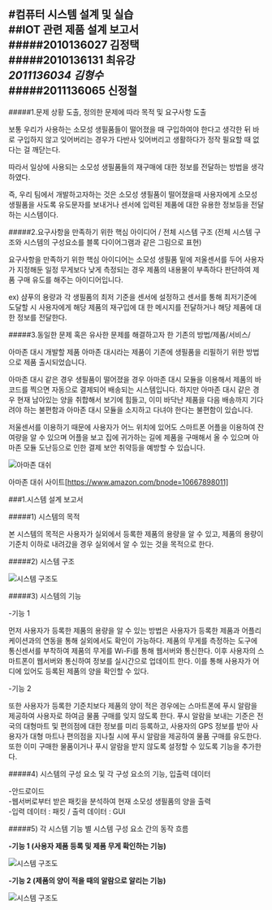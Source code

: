 #컴퓨터 시스템 설계 및 실습  
##IOT 관련 제품 설계 보고서  
#####2010136027	김정택  
#####2010136131	최유강  
*2011136034	김형수*  
#####2011136065	신정철  
----

#####1.문제 상황 도출, 정의한 문제에 따라 목적 및 요구사항 도출

보통 우리가 사용하는 소모성 생필품들이 떨어졌을 때 구입하여야 한다고 생각한 뒤 바로 구입하지 않고 잊어버리는 경우가 다반사 잊어버리고 생활하다가 정작 필요할 때 없다는 걸 깨닫는다. 

따라서 일상에 사용되는 소모성 생필품들의 재구매에 대한 정보를 전달하는 방법을 생각하였다.

즉, 우리 팀에서 개발하고자하는 것은 소모성 생필품이 떨어졌을때 사용자에게 소모성 생필품을 사도록 유도문자를 보내거나 센서에 입력된 제품에 대한 유용한 정보등을 전달하는 시스템이다.


#####2.요구사항을 만족하기 위한 핵심 아이디어 / 전체 시스템 구조 
(전체 시스템 구조와 시스템의 구성요소를 블록 다이어그램과 같은 그림으로 표현)

요구사항을 만족하기 위한 핵심 아이디어는 소모성 생필품 밑에 저울센서를 두어 사용자가 지정해둔 일정 무게보다 낮게 측정되는 경우 제품의 내용물이 부족하다 판단하여 제품 구매 유도를 해주는 아이디어입니다.

ex) 샴푸의 용량과 각 생필품의 최저 기준을 센서에 설정하고 센서를 통해 최저기준에 도달할 시 사용자에게 해당 제품의 재구입에 대 한 메시지를 전달하거나 해당 제품에 대한 정보를 전달한다. 

#####3.동일한 문제 혹은 유사한 문제를 해결하고자 한 기존의 방법/제품/서비스/

아마존 대시 개발할 제품 아마존 대시라는 제품이 기존에 생필품을 리필하기 위한 방법으로 제품 출시되었습니다.

아마존 대시 같은 경우 생필품이 떨어졌을 경우 아마존 대시 모듈을 이용해서 제품의 바코드를 찍으면 자동으로 결제되어 배송되는 시스템입니다. 하지만 아마존 대시 같은 경우 현재 남아있는 양을 취합해서 보기에 힘들고, 이미 바닥난 제품을 다음 배송까지 기다려야 하는 불편함과 아마존 대시 모듈을 소지하고 다녀야 한다는 불편함이 있습니다.

저울센서를 이용하기 때문에 사용자가 어느 위치에 있어도 스마트폰 어플을 이용하여 잔여량을 알 수 있으며 어플을 보고 집에 귀가하는 길에 제품을 구매해서 올 수 있으며 아마존 모듈 도난등으로 인한 결제 보안 취약등을 예방할 수 있습니다.

![아마존 대쉬](amazone_dash.PNG)

아마존 대쉬 사이트[https://www.amazon.com/bnode=10667898011]

###1.시스템 설계 보고서

#####1) 시스템의 목적

본 시스템의 목적은 사용자가 실외에서 등록한 제품의 용량을 알 수 있고, 제품의 용량이 기준치 이하로 내려갔을 경우 실외에서 알 수 있는 것을 목적으로 한다.

#####2) 시스템 구조

![시스템 구조도](시스템구조도.png)


#####3) 시스템의 기능

-기능 1

먼저 사용자가 등록한 제품의 용량을 알 수 있는 방법은 사용자가 등록한 제품과 어플리케이션과의 연동을 통해 실외에서도 확인이 가능하다. 제품의 무게를 측정하는 도구에 통신센서를 부착하여 제품의 무게를 Wi-Fi를 통해 웹서버와 통신한다. 이후 사용자의 스마트폰이 웹서버와 통신하여 정보를 실시간으로 업데이트 한다. 이를 통해 사용자가 어디에 있어도 등록된 제품의 양을 확인할 수 있다.

-기능 2

또한 사용자가 등록한 기준치보다 제품의 양이 적은 경우에는 스마트폰에 푸시 알람을 제공하여 사용자로 하여금 물품 구매를 잊지 않도록 한다. 푸시 알람을 보내는 기준은 전국의 대형마트 및 편의점에 대한 정보를 미리 등록하고, 사용자의 GPS 정보를 받아 사용자가 대형 마트나 편의점을 지나칠 시에 푸시 알람을 제공하여 물품 구매를 유도한다. 또한 이미 구매한 물품이거나 푸시 알람을 받지 않도록 설정할 수 있도록 기능을 추가한다.

#####4) 시스템의 구성 요소 및 각 구성 요소의 기능, 입출력 데이터<br>



-안드로이드<br>
-웹서버로부터 받은 패킷을 분석하여 현재 소모성 생필품의 양을 출력<br>
-입력 데이터 : 패킷 / 출력 데이터 : GUI<br>

#####5) 각 시스템 기능 별 시스템 구성 요소 간의 동작 흐름

**-기능 1 (사용자 제품 등록 및 제품 무게 확인하는 기능)**

![시스템 구조도](function1.png)

**-기능 2 (제품의 양이 적을 때의 알람으로 알리는 기능)**

![시스템 구조도](function2.png)

